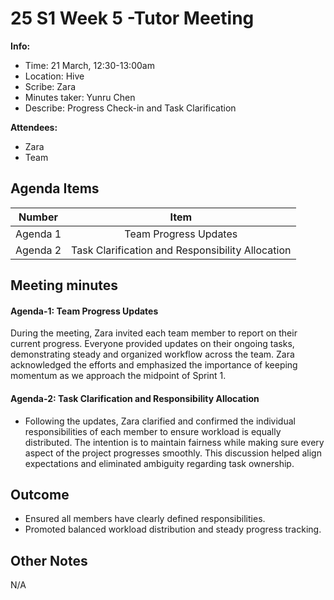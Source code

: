 # 25 S1 Week 5 -Tutor Meeting 
**Info:**
- Time: 21 March, 12:30-13:00am
- Location: Hive
- Scribe: Zara
- Minutes taker: Yunru Chen
- Describe: Progress Check-in and Task Clarification

**Attendees:**

- Zara
- Team

## Agenda Items
|  Number  |                       Item                       |
| :------: | :----------------------------------------------: |
| Agenda 1 |              Team Progress Updates               |
| Agenda 2 | Task Clarification and Responsibility Allocation |


## Meeting minutes
#### Agenda-1: Team Progress Updates
During the meeting, Zara invited each team member to report on their current progress. Everyone provided updates on their ongoing tasks, demonstrating steady and organized workflow across the team. Zara acknowledged the efforts and emphasized the importance of keeping momentum as we approach the midpoint of Sprint 1.


#### Agenda-2: Task Clarification and Responsibility Allocation
- Following the updates, Zara clarified and confirmed the individual responsibilities of each member to ensure workload is equally distributed. The intention is to maintain fairness while making sure every aspect of the project progresses smoothly. This discussion helped align expectations and eliminated ambiguity regarding task ownership.


## Outcome
- Ensured all members have clearly defined responsibilities.
- Promoted balanced workload distribution and steady progress tracking.

## Other Notes
N/A